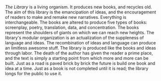 _The Library_ is a living organism. It produces new books, and recycles old. The aim of this library is the emancipation of ideas, and the encouragement of readers to make and remake new narratives. Everything is interchangeable. The books are altered to produce five types of books: screenplay, poetry, translation, data, and concentration. The books represent the shoulders of giants on which we can reach new heights. The library's modular organization is an actualization of the suppleness of language and ideas. The recombination of ideas and language can produce an limitless awesome stuff. The library is produced like the books and ideas through labor. The death of the author has given the reader a prime place, and the text is simply a starting point from which more and more can be built. Just as a road is paved brick by brick the future is build one book and idea at a time. Just as a book is not completed until it is read; the library longs for the public to use it. 